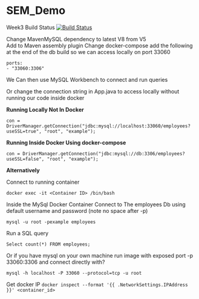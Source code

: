# SEM_Demo
Week3 Build Status [![Build Status](https://travis-ci.com/Kevin-Sim/SEM_Demo.svg?branch=week3)](https://travis-ci.com/Kevin-Sim/SEM_Demo)


Change MavenMySQL  dependency to latest V8 from V5  
Add <GroupId> to Maven assembly plugin
Change docker-compose add the following at the end of the db build so we can access locally on port 33060
```
ports:
- "33060:3306"
```
We Can then use MySQL Workbench to connect and run queries

Or change the connection string in App.java to access locally without running our code inside docker

**Running Locally Not In Docker**

``con = DriverManager.getConnection("jdbc:mysql://localhost:33060/employees?useSSL=true", "root", "example");``

**Running Inside Docker Using docker-compose**

``con = DriverManager.getConnection("jdbc:mysql://db:3306/employees?useSSL=false", "root", "example");``

**Alternatively** 

Connect to running container 

``docker exec -it <Container ID> /bin/bash``

Inside the MySql Docker Container Connect to The employees Db using default username and password (note no space after -p) 

``mysql -u root -pexample employees``

Run a SQL query 

``Select count(*) FROM employees;`` 

Or if you have mysql on your own machine run image with exposed port -p 33060:3306 and connect directly with?

``mysql -h localhost -P 33060 --protocol=tcp -u root``

Get docker IP
``docker inspect --format '{{ .NetworkSettings.IPAddress }}' <container_id>``

 